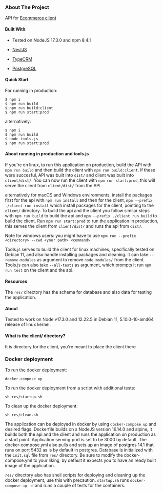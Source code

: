 ### About The Project

API for [Ecommerce client](https://github.com/oscarl0000/confectionary-store)

#### Built With

* Tested on NodeJS 17.3.0 and npm 8.4.1

* [NestJS](https://github.com/nestjs/nest)
* [TypeORM](https://github.com/typeorm/typeorm)
* [PostgreSQL](https://github.com/postgres/postgres)

#### Quick Start

For running in production:

```console
$ npm i
$ npm run build
$ npm run build:client
$ npm run start:prod
```

alternatively:

```console
$ npm i
$ npm run build
$ node tools.js
$ npm run start:prod
```

#### About running in production and tools.js

If you're on linux, to run this application on production, build the API with `npm run build` and then build the client with `npm run build:client`. If these were succesful, API was built into `dist/` and client was built into `client/dist/`. You can now run the client with `npm run start:prod`, this will serve the client from `client/dist/` from the API.

alternatively for macOS and Windows environments, install the packages first for the api with `npm run install` and then for the client, `npm --prefix ./client run install` which install packages for the client, pointing to the `client/` directory. To build the api and the client you follow similar steps with `npm run build` to build the api and `npm --prefix ./client run build` to build the client. Run `npm run start:prod` to run the application in production, this serves the client from `client/dist/` and runs the api from `dist/`.

Note for windows users: you might have to use `npm run --prefix <directory> --cwd <your path> <command>`

Tools.js serves to build the client for linux machines, specifically tested on Debian 11, and also handle installing packages and cleaning. It can take `--remove-modules` as argument to remove `node_modules/` from the client. Tools.js can also take `--all-tests` as argument, which prompts it run `npm run test` on the client and the api.

#### Resources

The `res/` directory has the schema for database and also data for testing the application.

#### About

Tested to work on Node v17.3.0 and 12.22.5 in Debian 11, 5.10.0-10-amd64 release of linux kernel.

#### What is the client/ directory?

It is directory for the client, you're meant to place the client there

### Docker deployment

To run the docker deployment:
```console
docker-compose up
```

To run the docker deployment from a script with additional tests:
```console
sh res/startup.sh
```

To clean up the docker deployment:
```console
sh res/clean.sh
```

The application can be deployed in docker by using `docker-compose up` and desired flags. Dockerfile builds on a NodeJS version 16.14.0 and alpine, it builds both the api and the client and runs the application on production as a start point. Application serving port is set to be 3000 by default. The docker-compose.yml also pulls and sets up an image of postgres 14.1 that runs on port 5432 as is by default in postgres. Database is initialized with the `init.sql` file from `res/` directory. Be sure to modify the docker-compose.yml to your liking, by default it expects you to have an ready built image of the application.

`res/` directory also has shell scripts for deploying and cleaning up the docker deployment, use this with precaution. `startup.sh` runs `docker-compose up -d` and runs a couple of  tests for the containers.
